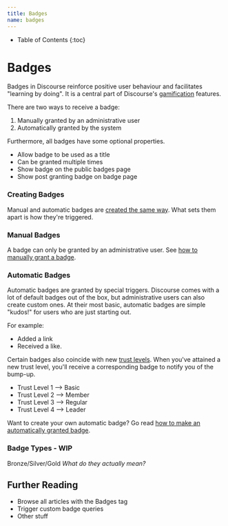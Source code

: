 ```yaml
---
title: Badges
name: badges
---
```


* Table of Contents
{:toc}

# Badges

Badges in Discourse reinforce positive user behaviour and facilitates "learning by doing". It is a central part of Discourse's [gamification](http://blog.codinghorror.com/the-gamification/) features.

There are two ways to receive a badge:

1. Manually granted by an administrative user
2. Automatically granted by the system

Furthermore, all badges have some optional properties.

- Allow badge to be used as a title
- Can be granted multiple times
- Show badge on the public badges page
- Show post granting badge on badge page


### Creating Badges

Manual and automatic badges are [created the same way](#admin). What sets them apart is how they're triggered.

### Manual Badges

A badge can only be granted by an administrative user. See [how to manually grant a badge](#admin).

### Automatic Badges

Automatic badges are granted by special triggers. Discourse comes with a lot of default badges out of the box, but administrative users can also create custom ones. At their most basic, automatic badges are simple "kudos!" for users who are just starting out.

For example:

- Added a link
- Received a like.

Certain badges also coincide with new [trust levels](#). When you've attained a new trust level, you'll receive a corresponding badge to notify you of the bump-up.

- Trust Level 1 --> Basic
- Trust Level 2 --> Member
- Trust Level 3 --> Regular
- Trust Level 4 --> Leader

Want to create your own automatic badge? Go read [how to make an automatically granted badge]().

### Badge Types - WIP

Bronze/Silver/Gold *What do they actually mean?*

## Further Reading

- Browse all articles with the Badges tag
- Trigger custom badge queries
- Other stuff
